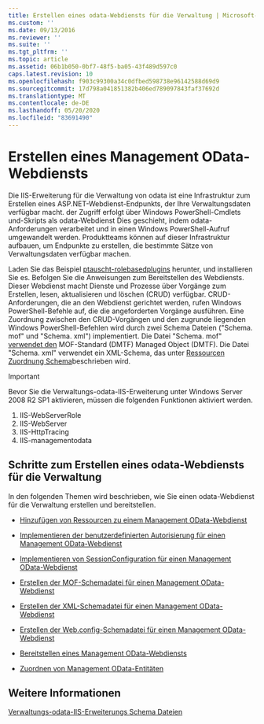 ```yaml
---
title: Erstellen eines odata-Webdiensts für die Verwaltung | Microsoft-Dokumentation
ms.custom: ''
ms.date: 09/13/2016
ms.reviewer: ''
ms.suite: ''
ms.tgt_pltfrm: ''
ms.topic: article
ms.assetid: 06b1b050-0bf7-48f5-ba05-43f489d597c0
caps.latest.revision: 10
ms.openlocfilehash: f903c99300a34c0dfbed598738e96142588d69d9
ms.sourcegitcommit: 17d798a041851382b406ed789097843faf37692d
ms.translationtype: MT
ms.contentlocale: de-DE
ms.lasthandoff: 05/20/2020
ms.locfileid: "83691490"
---
```

# <a name="creating-a-management-odata-web-service"></a>Erstellen eines Management OData-Webdiensts

Die IIS-Erweiterung für die Verwaltung von odata ist eine Infrastruktur zum Erstellen eines ASP.NET-Webdienst-Endpunkts, der Ihre Verwaltungsdaten verfügbar macht. der Zugriff erfolgt über Windows PowerShell-Cmdlets und-Skripts als odata-Webdienst Dies geschieht, indem odata-Anforderungen verarbeitet und in einen Windows PowerShell-Aufruf umgewandelt werden. Produktteams können auf dieser Infrastruktur aufbauen, um Endpunkte zu erstellen, die bestimmte Sätze von Verwaltungsdaten verfügbar machen.

Laden Sie das Beispiel [ptauscht-rolebasedplugins](https://code.msdn.microsoft.com:443/windowsdesktop/PswsRoleBasedPlugins-9c79b75a) herunter, und installieren Sie es. Befolgen Sie die Anweisungen zum Bereitstellen des Webdiensts. Dieser Webdienst macht Dienste und Prozesse über Vorgänge zum Erstellen, lesen, aktualisieren und löschen (CRUD) verfügbar. CRUD-Anforderungen, die an den Webdienst gerichtet werden, rufen Windows PowerShell-Befehle auf, die die angeforderten Vorgänge ausführen. Eine Zuordnung zwischen den CRUD-Vorgängen und den zugrunde liegenden Windows PowerShell-Befehlen wird durch zwei Schema Dateien ("Schema. mof" und "Schema. xml") implementiert. Die Datei "Schema. mof" [verwendet den](https://www.dmtf.org/) MOF-Standard (DMTF) Managed Object (DMTF). Die Datei "Schema. xml" verwendet ein XML-Schema, das unter [Ressourcen Zuordnung Schema](./resource-mapping-schema.md)beschrieben wird.

> [!IMPORTANT]
> Bevor Sie die Verwaltungs-odata-IIS-Erweiterung unter Windows Server 2008 R2 SP1 aktivieren, müssen die folgenden Funktionen aktiviert werden.
>
> 1. IIS-WebServerRole
> 2. IIS-WebServer
> 3. IIS-HttpTracing
> 4. IIS-managementodata

## <a name="steps-for-creating-a-management-odata-web-service"></a>Schritte zum Erstellen eines odata-Webdiensts für die Verwaltung

In den folgenden Themen wird beschrieben, wie Sie einen odata-Webdienst für die Verwaltung erstellen und bereitstellen.

- [Hinzufügen von Ressourcen zu einem Management OData-Webdienst](./adding-resources-to-a-management-odata-web-service.md)

- [Implementieren der benutzerdefinierten Autorisierung für einen Management OData-Webdienst](./implementing-custom-authorization-for-a-management-odata-web-service.md)

- [Implementieren von SessionConfiguration für einen Management OData-Webdienst](./implementing-sessionconfiguration-for-a-management-odata-web-service.md)

- [Erstellen der MOF-Schemadatei für einen Management OData-Webdienst](./authoring-the-mof-schema-file-for-a-management-odata-web-service.md)

- [Erstellen der XML-Schemadatei für einen Management OData-Webdienst](./authoring-the-xml-schema-file-for-a-management-odata-web-service.md)

- [Erstellen der Web.config-Schemadatei für einen Management OData-Webdienst](./authoring-the-web-config-file-for-a-management-odata-web-service.md)

- [Bereitstellen eines Management OData-Webdiensts](./deploying-a-management-odata-web-service.md)

- [Zuordnen von Management OData-Entitäten](./associating-management-odata-entities.md)

## <a name="see-also"></a>Weitere Informationen

[Verwaltungs-odata-IIS-Erweiterungs Schema Dateien](./management-odata-iis-extension-schema-files.md)
